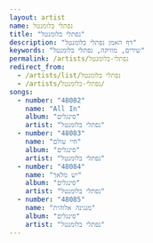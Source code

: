 ```yaml
---
layout: artist
name: נפתלי בלומנטל
title: "נפתלי בלומנטל"
description: "דף האמן נפתלי בלומנטל"
keywords: "שירים, מוזיקה, נפתלי בלומנטל"
permalink: /artists/נפתלי-בלומנטל
redirect_from:
  - /artists/list/נפתלי בלומנטל
  - /artists/נפתלי-בלומנטל/
songs:
  - number: "48082"
    name: "All In"
    album: "סינגלים"
    artist: "נפתלי בלומנטל"
  - number: "48083"
    name: "חיי עולם"
    album: "סינגלים"
    artist: "נפתלי בלומנטל"
  - number: "48084"
    name: "יש מלאך"
    album: "סינגלים"
    artist: "נפתלי בלומנטל"
  - number: "48085"
    name: "מנגינה אלוהית"
    album: "סינגלים"
    artist: "נפתלי בלומנטל"
---
```

